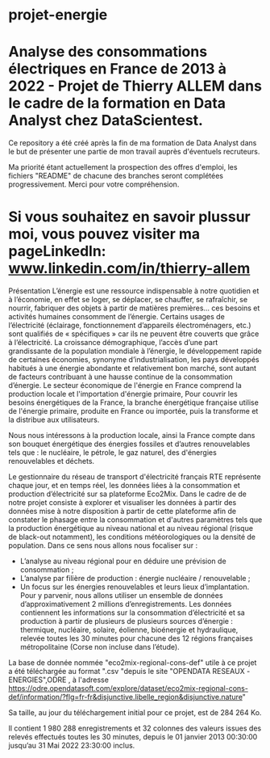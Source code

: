 # projet-energie
Analyse des  consommations électriques en France de 2013 à 2022 - Projet de Thierry ALLEM dans le cadre de la formation en Data Analyst chez DataScientest.
===========================================================================================================================================================
Ce repository a été créé après la fin de ma formation de Data Analyst dans le but de présenter une partie de mon travail auprès d'éventuels recruteurs.

Ma priorité étant actuellement la prospection des offres d'emploi, les fichiers "README" de chacune des branches seront complétées progressivement.
Merci pour votre compréhension.

Si vous souhaitez en savoir plussur moi, vous pouvez visiter ma pageLinkedln: www.linkedin.com/in/thierry-allem
===========================================================================================================================================================
Présentation
L’énergie est une ressource indispensable à notre quotidien et à l’économie, en effet se loger, se déplacer, se chauffer, se rafraîchir, se nourrir, fabriquer des objets à partir de matières premières… ces besoins et activités humaines consomment de l’énergie. 
Certains usages de l’électricité (éclairage, fonctionnement d’appareils électroménagers, etc.) sont qualifiés de « spécifiques » car ils ne peuvent être couverts que grâce à l’électricité.
La croissance démographique, l’accès d’une part grandissante de la population mondiale à l’énergie, le développement rapide de certaines économies, synonyme d’industrialisation, les pays développés habitués à une énergie abondante et relativement bon marché, sont autant de facteurs contribuant à une hausse continue de la consommation d’énergie.
Le secteur économique de l'énergie en France comprend la production locale et l'importation d'énergie primaire, Pour couvrir les besoins énergétiques de la France, la branche énergétique française utilise de l'énergie primaire, produite en France ou importée, puis la transforme et la distribue aux utilisateurs.

Nous nous intéressons à la production locale, ainsi la France compte dans son bouquet énergétique des énergies fossiles et d’autres renouvelables tels que : le nucléaire, le pétrole, le gaz naturel, des d'énergies renouvelables et déchets.

Le gestionnaire du réseau de transport d'électricité français RTE représente chaque jour, et en temps réel, les données liées à la consommation et production d’électricité sur sa plateforme Eco2Mix.
Dans le cadre de de notre projet consiste à explorer et visualiser les données à partir des données mise à notre disposition à partir de cette plateforme afin de constater le phasage entre la consommation et d'autres paramètres tels que la production énergétique au niveau national et au niveau régional (risque de black-out notamment), les conditions météorologiques ou la densité de population. Dans ce sens nous allons nous focaliser sur :
-	L’analyse au niveau régional pour en déduire une prévision de consommation ; 
-	L’analyse par filière de production : énergie nucléaire / renouvelable ;
-	Un focus sur les énergies renouvelables et leurs lieux d’implantation.
Pour y parvenir, nous allons utiliser un ensemble de données d’approximativement 2 millions d’enregistrements. Les données contiennent les informations sur la consommation d’électricité et sa production à partir de plusieurs de plusieurs sources d’énergie : thermique, nucléaire, solaire, éolienne, bioénergie et hydraulique, relevée toutes les 30 minutes pour chacune des 12 régions françaises métropolitaine (Corse non incluse dans l’étude).


La base de donnée nommée "eco2mix-regional-cons-def" utile à ce projet a été téléchargée au format ".csv "depuis le site "OPENDATA RESEAUX -ENERGIES",ODRE , à l'adresse
https://odre.opendatasoft.com/explore/dataset/eco2mix-regional-cons-def/information/?flg=fr-fr&disjunctive.libelle_region&disjunctive.nature"

Sa taille, au jour du téléchargement initial pour ce projet, est de 284 264 Ko.

Il contient 1 980 288 enregistrements et 32 colonnes des valeurs issues des relevés effectués toutes les 30 minutes, depuis le 01 janvier 2013 00:30:00 jusqu’au 31 Mai 2022 23:30:00 inclus.

